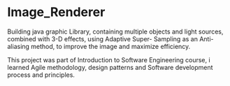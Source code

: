 # Image_Renderer
Building java graphic Library, containing multiple objects and light sources, combined with 3-D effects, using Adaptive Super- Sampling as an Anti-aliasing method, to improve the image and maximize efficiency.

This project was part of Introduction to Software Engineering course, i learned Agile methodology, design patterns and Software development process and principles.
